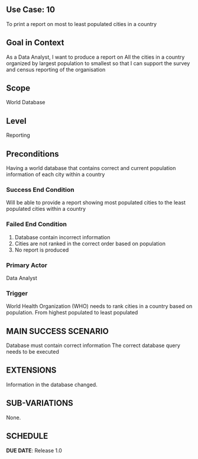 ## Use Case: 10 

To print a report on most to least populated cities in a country

## Goal in Context

As a Data Analyst, I want to produce a report on All the cities in a country organized by largest population to smallest so that I can support the survey and census reporting of the organisation

## Scope

World Database

## Level

Reporting

## Preconditions

Having a world database that contains correct and current population information of each city within a country

### Success End Condition

Will be able to provide a report showing most populated cities to the least populated cities within a country

### Failed End Condition

1. Database contain incorrect information
2. Cities are not ranked in the correct order based on population
3. No report is produced

### Primary Actor

Data Analyst

### Trigger

World Health Organization (WHO) needs to rank cities in a country based on population. From highest populated to least populated

## MAIN SUCCESS SCENARIO

Database must contain correct information
The correct database query needs to be executed

## EXTENSIONS

Information in the database changed.

## SUB-VARIATIONS

None.

## SCHEDULE

**DUE DATE**: Release 1.0
